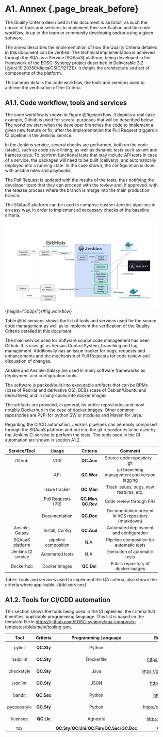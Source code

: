 # A1. Annex {.page_break_before}

The Quality Criteria described in this document is abstract, as such the choice of tools and
services to implement their verification and the code workflow, is up to the team or community
developing and/or using a given software.

The annex describes the implementation of how the Quality Criteria detailed in this document can be
verified. The technical implementation is achieved through the SQA as a Service (SQAaaS) platform,
being developed in the framework of the EOSC-Synergy project described in Deliverable 3.2
[@doi:10.20350/digitalCSIC/12721]). It details the architecture and set of components of the
platform.

This annnex details the code workflow, the tools and services used to achieve the verification of
the Criteria.

## A1.1. Code workflow, tools and services

The code workflow is shown in Figure @fig:workflow. It depicts a real case example, Github is used
for several purposes that will be described below. The workflow start when the developer branches
the code to implement a given new feature or fix, after the implementation the Pull Request triggers
a CI pipeline in the Jenkins service.

In the Jenkins service, several checks are performed, both on the code (static), such as code style
linting, as well as dynamic tests such as unit and harness tests. To perform functional tests that
may include API tests in case of a service, the packages will need to be built (delivery), and
automatically deployed into a running state. In the case shown, the configuration is done with
ansible roles and playbooks.

The Pull Request is updated with the results of the tests, thus notifying the developer team that
they can proceed with the review and, if approved, with the release process where the branch is
merge into the main production branch.

The SQAaaS platform can be used to compose custom Jenkins pipelines in an easy way, in order to
implement all necessary checks of the baseline criteria.

![Code workflow](images/devops.png){height="500px"}{#fig:workflow}

Table @tbl:services shows the list of tools and services used for the source code management as well
as to implement the verification of the Quality Criteria detailed in this document.

The main service used for Software source code management has been Github. It is uses git as Version
Control System, branching and tag management. Additionally has an issue tracker for bugs, requests
and enhancements and the mechanism of Pull Requests for code review and discussion of changes.

Ansible and Ansible-Galaxy are used in many software frameworks as deployment and configuration
tools.

The software is packed/built into executable artifacts that can be RPMs (case of RedHat and
derivative OS), DEBs (case of Debian/Ubuntu and derivatives) and in many cases into docker images.

The artifacts are provided, in general, by public repositories and most notably Dockerhub in the
case of docker images. Other common repositories are PyPI for python SW or modules and Maven for
Java.

Regarding the CI/CD automation, Jenkins pipelines can be easily composed through the SQAaaS platform
and put into the git repositories to be used by the Jenkins CI service to perform the tests. The
tools used in the CI automation are shown in section A1.2.

| Service/Tool    | Usage              | Criteria   | Comment                                      |
|:---------------:|:------------------:|:----------:|:--------------------------------------------:|
| Github          | VCS                | **QC.Acc** | Source code repository - git                 |
|                 | API                | **QC.Wor** | git branching management and version tagging |
|                 | Issue tracker      | **QC.Man** | Track issues, bugs, new features, etc.       |
|                 | Pull Requests (PR) | **QC.Man**, **QC.Rev** | Code review through PRs          |
|                 | Documentation      | **QC.Doc** | Documentation present in VCS repository (markdown) |
| Ansible, Galaxy | Install, Config    | **QC.Aud** | Automated deployment and configuration       |
| SQAaaS platform | pipeline composition | N.A.     | Pipeline composition for automatic tests     |
| Jenkins CI service | Automated tests | N.A.       | Execution of automatic tests     |
| Dockerhub       | Docker images      | **QC.Del** | Public repository of docker images     |

Table: Tools and services used to implement the QA criteria, also shown the criteria where
applicable. {#tbl:services}

## A1.2. Tools for CI/CDD automation

This section shows the tools being used in the CI pipelines, the criteria that it verifies,
applicable programming language. This list is based on the template file in
<https://github.com/EOSC-synergy/sqa-composer-templates/blob/main/tooling.json>.

| Tool        | Criteria   | Programming Language | Repo URL or documentation | Summary           |
|:-----------:|:----------:|:--------------------:|:-------------------------:|:-----------------:|
| pylint      | **QC.Sty** | Python     | <https://pylint.org/>                      | Code style |
| hadolint    | **QC.Sty** | Dockerfile | <https://github.com/hadolint/hadolint>     | Code style |
| checkstyle  | **QC.Sty** | Java       | <https://github.com/checkstyle/checkstyle> | Code style |
| jsonlint    | **QC.Sty** | JSON       | <https://github.com/zaach/jsonlint>        | Code style |
| bandit      | **QC.Sec** | Python     | <https://bandit.readthedocs.io/>           | Static security |
| pycodestyle | **QC.Sty** | Python     | <https://pycodestyle.pycqa.org/en/latest/> | Code style |
| licensee    | **QC.Lic** | Agnostic   | <https://github.com/licensee/licensee>     | Check license |
| tox             | | **QC.Sty**/**QC.Uni**/**QC.Fun**/**QC.Sec**/**QC.Doc** | Automated test framework |
